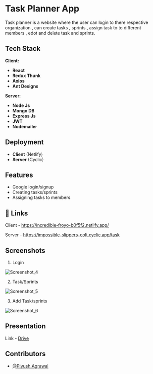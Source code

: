 # Task Planner App
Task planner is a website where the user can login to there respective organization , can create tasks , sprints , assign task to to different members , edot and delete task and sprints.

## Tech Stack

**Client:** 

- **React**
- **Redux Thunk**
- **Axios**
- **Ant Designs**

**Server:**

- **Node Js**
- **Mongo DB**
- **Express Js**
- **JWT**
- **Nodemailer**

## Deployment

- **Client**  (Netlify)
- **Server**  (Cyclic)

## Features

- Google login/signup
- Creating tasks/sprints
- Assigning tasks to members

## 🔗 Links

Client - https://incredible-froyo-b0f5f2.netlify.app/

Server - https://impossible-slippers-colt.cyclic.app/task

## Screenshots

1. Login

![Screenshot_4](https://user-images.githubusercontent.com/100460788/227710420-78d621fb-7848-4c5c-bb5e-47ca04e16e19.png)

2. Task/Sprints

![Screenshot_5](https://user-images.githubusercontent.com/100460788/227710424-efed66a9-02f6-4e80-90a5-0a6f39363d2a.png)

3. Add Task/sprints

![Screenshot_6](https://user-images.githubusercontent.com/100460788/227710428-648d9b5c-fb6b-470b-8483-c98f6463d004.png)


## Presentation

Link - <a href="https://drive.google.com/file/d/1JKWudA0N5fAfSqZ0UnC9hAf6I9UiJr0n/view?usp=share_link" alt="presentation">Drive</a>

##  Contributors

- [@Piyush Agrawal](https://github.com/piyush-agrawal6)

